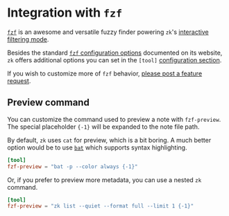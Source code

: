 # Integration with `fzf`

[`fzf`](https://github.com/junegunn/fzf) is an awesome and versatile fuzzy finder powering `zk`'s [interactive filtering mode](note-filtering.md).

Besides the standard [`fzf` configuration options](https://github.com/junegunn/fzf) documented on its website, `zk` offers additional options you can set in the `[tool]` [configuration section](config.md).

If you wish to customize more of `fzf` behavior, [please post a feature request](https://github.com/mickael-menu/zk/issues).

## Preview command

You can customize the command used to preview a note with `fzf-preview`. The special placeholder `{-1}` will be expanded to the note file path.

By default, `zk` uses `cat` for preview, which is a bit boring. A much better option would be to use [`bat`](https://github.com/sharkdp/bat) which supports syntax highlighting.

```toml
[tool]
fzf-preview = "bat -p --color always {-1}"
```

Or, if you prefer to preview more metadata, you can use a nested `zk` command.

```toml
[tool]
fzf-preview = "zk list --quiet --format full --limit 1 {-1}"
```
